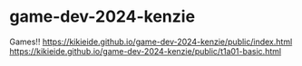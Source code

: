 # game-dev-2024-kenzie
Games!!
https://kikieide.github.io/game-dev-2024-kenzie/public/index.html
https://kikieide.github.io/game-dev-2024-kenzie/public/t1a01-basic.html
